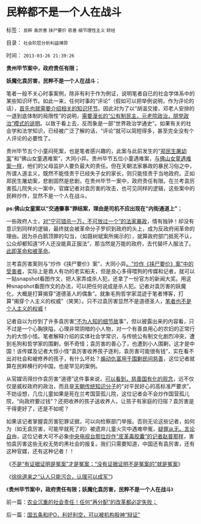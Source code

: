 # 民粹都不是一个人在战斗

标签： `民粹` `袁厉害` `挟尸要价` `慈善` `细节理性主义` `财经` 

目录： `社会阶层分析利益博羿`

时间： `2013-03-26 21:39:26`

**贵州毕节案中，政府责任有限；**

**妖魔化袁厉害，民粹不是一个人在战斗**；

笔者一般不关心时事案例，除非有利于作为例证，说明笔者自已的社会学体系中的某些知识环节。如此一来，任何时事的“评论”（假如可以把举例说明，作为评论的话），[首先也就需要介绍相关的知识环节](../../../2013/3/25/徐徐道来之“认人只能污合，认理可以成军”.md)。因此对为了以“胡温交接，邓老人安排的一退到底体制的局限性”的说明，[需要漫长的“公有制民主，元老院政治，朋党政治”模式的说明](../../../2013/3/10/明朝式朋党的“改革，革命”极可能转向马尔萨斯主义的元老院政治.md)。以致于看上去，反而象是一部“世界政治学通史”。如果有关的社会学和法学知识，已经被广泛了解的话，“评论”就可以简短得多，甚至完全没有个人评论的必要性了。

贵州毕节五个小童闷死案，也是笔者感兴趣的，此案与此前发生的“[郑民生屠幼案](../../../2012/2/9/为什么郑民生屠幼会得到革命分子的广泛同情？.md)”和“佛山女童遇难案”，大同小异。贵州毕节五位小童遇难案，[与佛山女童遇难案一样](../../../2011/11/1/垄断传媒职业道德败坏，令社会显得“世风日下”.md)，他们的父母监护人要负最大的责任。但在天朝法家暴政的暴民习俗之中，所谓人道主义，既然不能怪责于已经失子女的家长，则只能怪责于当地政府。正如郑民生屠幼案，悲剧固然是悲剧，在贵州毕节一案中，政府责任有限。在兰考袁厉害孤儿院失火一案中，官媒记者对袁厉害的攻击，也可见同样的逻辑，这些案中的民粹炒作，显然不是一个人在战斗。

**ps:佛山女童案以“交通肇事”罪结案，理由是司机不应出现在“内街通道上”**；

一些政府人士，[对“宁可错杀一万，不可放过一个”的法家暴政](../../../2013/3/25/冤案清理和涉嫌逼供讯者，各自独立的“疑罪从无”.md)，情有独钟！却没有意识到同样的逻辑，最终就会被革命分子罗织到政府的头上，成为反政府闹革命的理由。因为杀白鹅顶罪的勾当，（如聂树斌案所揭示的），就算政府部门抵死不认，公众却都知道“坏人还没能真正服法”，那当然是万能的政府，去代替坏人服法了。[此即革命和被革命](../../../2013/2/1/民主的死敌是民粹，不是统治者.md)。

兰考袁厉害案则与“炒作《挟尸要价》案”，大同小异[。“炒作《挟尸要价》案”中的受害者](../../../2010/8/26/刊登无良照《挟尸要价》涉嫌违法犯罪.md)，实际上是救人有功的老实船夫，但是良心多得喂狗的传媒和记者，就可以一贴snapshot看图作文，把人家弄成杀人犯，还拿了一份官方的新闻大奖。用这种snapshot看图作文的办法，可以把任何说成是杀人犯。记者对袁厉害的妖魔化，大概是打算揭穿“道德圣人的偶象”。就象毛狗哲学家混迹于笔者博客，打算“揭穿个人主义的权威”（笑笑）。只不过袁厉害显然不是道德圣人，[笔者也不是个人主义的权威](../../../2010/10/19/个人主义无权威,意识形态都有“权威的标准答案”.md)！

记者自以为炒到了许多袁厉害[“不为人知的细节故](../../../2012/8/23/细节理性主义的自导自演.md)事”，但以披露出来的内容看，只不过是一个心胸狭隘，心理非常阴暗的小人物，对一个有善良用心的农妇的正常行为的大惊小怪。笔者解释介绍的实体社会学常识，与传统公有制文化剧烈冲突，遭到毛狗和哲学家的围剿，倒不奇怪；袁厉害的善心了，也遭到小人围剿，这才是中国！该传媒及记者大惊小怪“袁厉害收养孩子逐利，袁厉害可能很有钱”，实在看不出对社会和被修养的孩子，有什么坏处？[煽动仇富用于围剿民间慈善](../../../2013/3/21/罗马的慈善叛国罪，慈善国有化和社会保障，恺撒仁慈的腐败.md)，这位记者就算在民粹横行的中国，也是罕见的案例。

从官媒讯得炒作袁厉害“道德”这件事来说，[可以看到，慈善国有化的观念](../../../2013/3/16/罗马“慈善作叛国论”观念体现在在英国和中国的文化；.md)，远不仅仅是威权政府的政治，而且是[天朝传统知识分子](../../../2013/2/23/民粹公知是中国民主进程的最大阻力.md)的“对平民好心的高标准严要求”。不妨设想，几位儿童如果是死在兰考国营孤儿院，这位记者会不会炒作国营孤儿院，“向政府要过钱”？还把收养的孩子送收养人，让孩子有家庭的归宿？袁厉害是干得更好了，还是不如呢？

如果该记者掌握袁厉害犯罪证据，可以向检察部门举报。否则无论这些记者，如何为（如无袁厉害，可能早就死了的）被遗弃儿童火灾中遇难申冤，[疑罪从无。言论自](../../../2012/5/5/恶法亦法的法家暴政和无罪推论的法治.md)由，这位记者大可不必象[中央电视台那位炒作“皮革毒胶囊”的记者赵普那样](../../../2013/1/2/绝对的安全，就是绝对的奴役，绝对的地狱.md)，害怕袁厉害这些无权无势的黑社会的报复。我们只需要知道，中国还有袁厉害，还有这种官媒，还有这种记者！！

《[不是“有证据证明是冤案”才是冤案；“没有证据证明不是冤案的”就是冤案](../../../2013/3/25/冤案清理和涉嫌逼供讯者，各自独立的“疑罪从无”.md)》

《[徐徐道来之“认人只能污合，认理可以成军”](../../../2013/3/25/徐徐道来之“认人只能污合，认理可以成军”.md)》

《**贵州毕节案中，政府责任有限；妖魔化袁厉害，民粹不是一个人在战斗**》



前一篇：[农业沉重的社会责任！任何“再分配”的改革都必定失败；](../../../2013/3/26/农业沉重的社会责任！任何“再分配”的改革都必定失败；.md)

后一篇：[国五条和IPO，利好利空，可以被机构股神“辩证”](../../../2013/3/26/国五条和IPO，利好利空，可以被机构股神“辩证”.md)